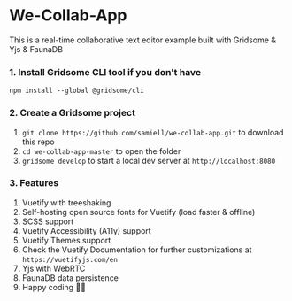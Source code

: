# We-Collab-App
This is a real-time collaborative text editor example
built with Gridsome & Yjs & FaunaDB

### 1. Install Gridsome CLI tool if you don't have

`npm install --global @gridsome/cli`

### 2. Create a Gridsome project

1. `git clone https://github.com/samiell/we-collab-app.git` to download this repo
2. `cd we-collab-app-master` to open the folder
3. `gridsome develop` to start a local dev server at `http://localhost:8080`


### 3. Features

1. Vuetify with treeshaking
2. Self-hosting open source fonts for Vuetify (load faster & offline)
3. SCSS support
4. Vuetify Accessibility (A11y) support
5. Vuetify Themes support
6. Check the Vuetify Documentation for further customizations at `https://vuetifyjs.com/en`
7. Yjs with WebRTC
8. FaunaDB data persistence
9. Happy coding 🎉🙌

